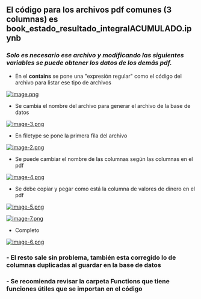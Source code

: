 ## El código para los archivos pdf comunes (3 columnas) es book_estado_resultado_integralACUMULADO.ipynb



### _Solo es necesario ese archivo y modificando las siguientes variables se puede obtener los datos de los demás pdf._

- En el __contains__ se pone una "expresión regular" como el código del archivo para listar ese tipo de archivos

[![image.png](https://i.postimg.cc/05G8Lcrs/image.png)](https://postimg.cc/pyTbjQDG)



- Se cambia el nombre del archivo para generar el archivo de la base de datos

[![image-3.png](https://i.postimg.cc/tTWXRz5F/image-3.png)](https://postimg.cc/r0y6Qx7p)


- En filetype se pone la primera fila del archivo 

[![image-2.png](https://i.postimg.cc/sDVVy7ZZ/image-2.png)](https://postimg.cc/Z0Mkx9HT)


- Se puede cambiar el nombre de las columnas según las columnas en el pdf

[![image-4.png](https://i.postimg.cc/902cDq8K/image-4.png)](https://postimg.cc/ft8GFkhf)


- Se debe copiar y pegar como está la columna de valores de dinero en el pdf

[![image-5.png](https://i.postimg.cc/8zcNfG4p/image-5.png)](https://postimg.cc/56hZDZDT)

[![image-7.png](https://i.postimg.cc/0jCPD2hQ/image-7.png)](https://postimg.cc/bSd7j8yc)


- Completo

[![image-6.png](https://i.postimg.cc/HkNHQNvQ/image-6.png)](https://postimg.cc/CRbW0cg1)


### - El resto sale sin problema, también esta corregido lo de columnas duplicadas al guardar en la base de datos 

### - Se recomienda revisar la carpeta Functions que tiene funciones útiles que se importan en el código